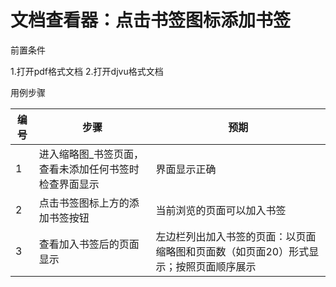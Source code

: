 # 文档查看器：点击书签图标添加书签

前置条件

1.打开pdf格式文档
2.打开djvu格式文档

用例步骤


| 编号 | 步骤                                                   | 预期                                                                                 |
| ---- | ------------------------------------------------------ | ------------------------------------------------------------------------------------ |
| 1    | 进入缩略图\_书签页面，查看未添加任何书签时检查界面显示 | 界面显示正确                                                                         |
| 2    | 点击书签图标上方的添加书签按钮                         | 当前浏览的页面可以加入书签                                                           |
| 3    | 查看加入书签后的页面显示                               | 左边栏列出加入书签的页面：以页面缩略图和页面数（如页面20）形式显示；按照页面顺序展示 |
